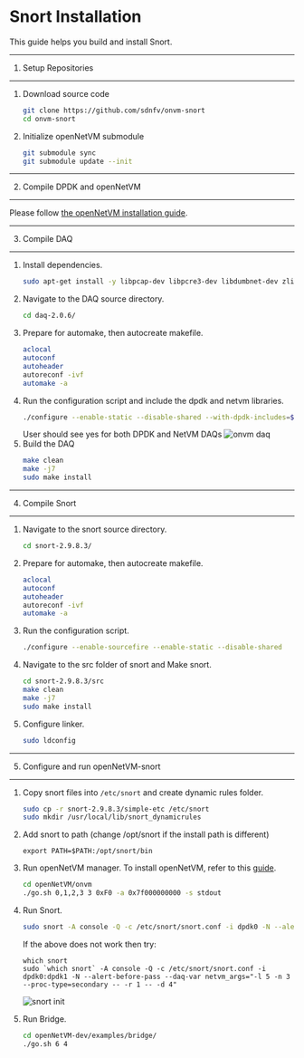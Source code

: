 # Snort Installation

This guide helps you build and install Snort.

---
1. Setup Repositories
---

1. Download source code
    ```sh
    git clone https://github.com/sdnfv/onvm-snort
    cd onvm-snort
    ```
2. Initialize openNetVM submodule
    ```sh
    git submodule sync
    git submodule update --init
    ```
---
2. Compile DPDK and openNetVM
---

Please follow [the openNetVM installation guide](https://github.com/sdnfv/openNetVM/blob/master/docs/Install.md).

---
3. Compile DAQ
---

1. Install dependencies.
    ```sh
    sudo apt-get install -y libpcap-dev libpcre3-dev libdumbnet-dev zlib1g-dev liblzma-dev libssl-dev autoconf flex bison luajit libtool libglib2.0-dev pkg-config
    ```
2. Navigate to the DAQ source directory.
    ```sh
    cd daq-2.0.6/
    ```
3. Prepare for automake, then autocreate makefile.
    ```sh
    aclocal
    autoconf
    autoheader
    autoreconf -ivf
    automake -a
    ```
4. Run the configuration script and include the dpdk and netvm libraries.
    ```sh
    ./configure --enable-static --disable-shared --with-dpdk-includes=$RTE_SDK/$RTE_TARGET/include --with-dpdk-libraries=$RTE_SDK/$RTE_TARGET/lib --with-netvm-includes=$ONVM_HOME/onvm --with-netvm-libraries=$ONVM_HOME/onvm
    ```
    User should see yes for both DPDK and NetVM DAQs
    ![onvm daq][onvm-daq]
5. Build the DAQ 
    ```sh
    make clean
    make -j7
    sudo make install
    ```  
---
4. Compile Snort
---

1. Navigate to the snort source directory.
    ```sh
    cd snort-2.9.8.3/
    ```
2. Prepare for automake, then autocreate makefile. 
    ```sh
    aclocal
    autoconf
    autoheader
    autoreconf -ivf
    automake -a
    ```
3. Run the configuration script.
    ```sh
    ./configure --enable-sourcefire --enable-static --disable-shared
    ```
4. Navigate to the src folder of snort and Make snort.
    ```sh
    cd snort-2.9.8.3/src
    make clean
    make -j7
    sudo make install
    ```
5. Configure linker.
    ```sh
    sudo ldconfig
    ```
---
5. Configure and run openNetVM-snort
---

1. Copy snort files into `/etc/snort` and create dynamic rules folder.
    ```sh
    sudo cp -r snort-2.9.8.3/simple-etc /etc/snort
    sudo mkdir /usr/local/lib/snort_dynamicrules
    ```
2. Add snort to path (change /opt/snort if the install path is different)
    ```
    export PATH=$PATH:/opt/snort/bin
    ```
3. Run openNetVM manager. To install openNetVM, refer to this [guide][onvm-install].
    ```sh
    cd openNetVM/onvm
    ./go.sh 0,1,2,3 3 0xF0 -a 0x7f000000000 -s stdout
    ```
4. Run Snort.
    ```sh
    sudo snort -A console -Q -c /etc/snort/snort.conf -i dpdk0 -N --alert-before-pass --daq-var netvm_args="-l 5 -n 3 --proc-type=secondary -- -r 1 -- -d 4"
    ```
    If the above does not work then try:
    ```
    which snort
    sudo `which snort` -A console -Q -c /etc/snort/snort.conf -i dpdk0:dpdk1 -N --alert-before-pass --daq-var netvm_args="-l 5 -n 3 --proc-type=secondary -- -r 1 -- -d 4"
    ```
    ![snort init][snort-init]
    
6. Run Bridge.
    ```sh
    cd openNetVM-dev/examples/bridge/
    ./go.sh 6 4
    ```

[onvm-install]: https://github.com/sdnfv/openNetVM/blob/master/docs/Install.md
[onvm-daq]: https://github.com/sdnfv/onvm-snort/blob/master/onvm-daq.png "onvm daq"
[snort-init]: https://github.com/sdnfv/onvm-snort/blob/master/snort-initialization.png "snort initialization"

